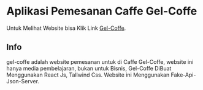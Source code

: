# Aplikasi Pemesanan Caffe Gel-Coffe

Untuk Melihat Website bisa Klik Link [Gel-Coffe](https://safaaat.github.io/gelcoffe).

## Info

gel-coffe adalah website pemesanan untuk di Caffe Gel-Coffe, website ini hanya media pembelajaran, bukan untuk Bisnis, Gel-Coffe DiBuat Menggunakan React Js, Tallwind Css. Website ini Menggunakan Fake-Api-Json-Server.
